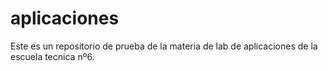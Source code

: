 # aplicaciones
Este es un repositorio de prueba de la materia de lab de aplicaciones de la escuela tecnica nº6.
